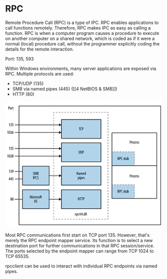 # RPC
Remote Procedure Call (RPC) is a type of IPC. RPC enables applications to call functions remotely. Therefore, RPC makes IPC as easy as calling a function. RPC is when a computer program causes a procedure to execute on another computer on a shared network, which is coded as if it were a normal (local) procedure call, without the programmer explicitly coding the details for the remote interaction.

Port: 135, 593

Within Windows environments, many server applications are exposed via RPC. Multiple protocols  are used:
* TCP/UDP (135)
* SMB via named pipes (445) ([[4 NetBIOS & SMB]])
* HTTP (80)

![KDC](../../00%20Extra/screens/rpc.png)

Most RPC communications first start on TCP port 135. However, that's merely the RPC endpoint mapper service. Its function is to select a new destination port for further communications in that RPC session/service. The ports selected by the endpoint mapper can range from TCP 1024 to TCP 65535.

rpcclient can be used to interact with individual RPC endpoints via named pipes.